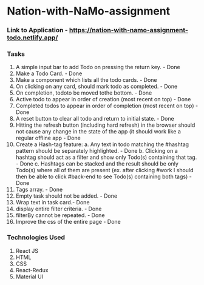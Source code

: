 # Nation-with-NaMo-assignment

### Link to Application - https://nation-with-namo-assignment-todo.netlify.app/

### Tasks

1. A simple input bar to add Todo on pressing the return key. - Done
2. Make a Todo Card. - Done
3. Make a component which lists all the todo cards. - Done
4. On clicking on any card, should mark todo as completed. - Done
5. On completion, todoto be moved tothe bottom. - Done
6. Active todo to appear in order of creation (most recent on top) - Done
7. Completed todos to appear in order of completion (most recent on top) - Done
8. A reset  button to clear all todo and return to initial state. - Done
9. Hitting the refresh button (including hard refresh) in the browser should not cause any 
    change in the state of the app (it should work like a regular offline app - Done
10. Create a Hash-tag feature:
    a. Any text in todo matching the #hashtag pattern should be separately highlighted. - Done
    b. Clicking on a hashtag should act as a filter and show only Todo(s) containing that tag. - Done
    c. Hashtags can be stacked and the result should be only Todo(s) where all of them are 
    present (ex. after clicking #work I should then be able to click #back-end to see Todo(s) containing both tags) - Done
11. Tags array. - Done
12. Empty task should not be added. - Done
13. Wrap text in task card.- Done
14. display entire filter criteria. - Done  
15. filterBy cannot be repeated. - Done
16. Improve the css of the entire page - Done

### Technologies Used

1. React JS
2. HTML
3. CSS
4. React-Redux
5. Material UI








 




 
